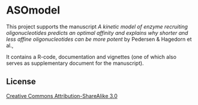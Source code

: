 ASOmodel
========

This project supports the manuscript *A kinetic model of enzyme recruiting oligonucleotides predicts an optimal affinity and explains why shorter and less affine oligonucleotides can be more potent* by Pedersen & Hagedorn et al.,

It contains a R-code, documentation and vignettes (one of which also serves as supplementary document for the manuscript).

## License

[Creative Commons Attribution-ShareAlike 3.0](http://creativecommons.org/licenses/by-sa/3.0/)


